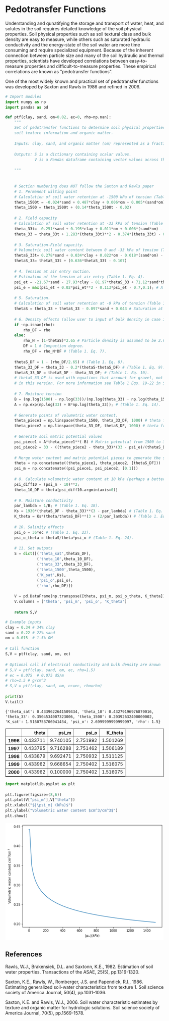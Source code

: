 # Pedotransfer Functions

Understanding and qunatifying the storage and transport of water, heat, and solutes in the soil requires detailed knowledge of the soil physical properties. Soil physical properties such as soil textural class and bulk density are easy to measure, while others such as saturated hydraulic conductivity and the energy-state of the soil water are more time consuming and require specialized equipment. Because of the inherent connection between particle size and many of the soil hydraulic and thermal properties, scientists have developed correlations between easy-to-measure properties and difficult-to-measure properties. These empirical correlations are known as "pedotransfer functions".

One of the most widely known and practical set of pedotransfer functions was developed by Saxton and Rawls in 1986 and refined in 2006.



```python
# Import modules
import numpy as np
import pandas as pd

```


```python
def ptf(clay, sand, om=0.02, ec=0, rho=np.nan):
    """ 
    Set of pedotransfer functions to determine soil physical properties from 
    soil texture information and organic matter.

    Inputs: clay, sand, and organic matter (om) represented as a fraction. Values range between 0 and 1.

    Outputs: S is a dictionary containing scalar values.
             V is a Pandas dataframe containing vector values across the range from 1500 to 0 kPa.

    """ 


    # Section numbering does NOT follow the Saxton and Rawls paper
    # 1. Permanent wilting point
    # Calculation of soil water retention at -1500 kPa of tension (Table 1. Eq. 1)
    theta_1500t = -0.024*sand + 0.487*clay + 0.006*om + 0.005*(sand*om) - 0.013*(clay*om) + 0.068*(sand*clay) + 0.031 
    theta_1500 = theta_1500t + (0.14*theta_1500t - 0.02)

    # 2. Field capacity
    # Calculation of soil water retention at -33 kPa of tension (Table 1. Eq. 2)
    theta_33t= -0.251*sand + 0.195*clay + 0.011*om + 0.006*(sand*om) - 0.027*(clay*om) + 0.452*(sand*clay) + 0.299
    theta_33 = theta_33t + 1.283*(theta_33t)**2 - 0.374*(theta_33t) - 0.015

    # 3. Saturation-Field capacity.
    # Volumetric soil water content between 0 and -33 kPa of tension (Table 1. Eq. 3). 
    thetaS_33t= 0.278*sand + 0.034*clay + 0.022*om - 0.018*(sand*om) - 0.027*(clay*om) - 0.584*(sand*clay) + 0.078
    thetaS_33= thetaS_33t + (0.636*thetaS_33t - 0.107)

    # 4. Tension at air entry suction.
    # Estimation of the tension at air entry (Table 1. Eq. 4).
    psi_et = -21.67*sand - 27.93*clay - 81.97*thetaS_33 + 71.12*sand*thetaS_33 + 8.29*clay*thetaS_33 + 14.05*sand*clay + 27.16
    psi_e = max(psi_et + 0.02*psi_et**2 - 0.113*psi_et - 0.7,0.1); # A minimum air-entry suction of 1 kPa was assumed to avoid negative values in sandy soils. 

    # 5. Saturation.
    # Calculation of soil water retention at -0 kPa of tension (Table 1. Eq. 5)
    thetaS = theta_33 + thetaS_33 - 0.097*sand + 0.043 # Saturation at normal density

    # 6. Density effects (allow user to input of bulk density in case is known)
    if ~np.isnan(rho):
        rho_DF = rho
    else:
        rho_N = (1-thetaS)*2.65 # Particle density is assumed to be 2.65 g cm^-3. (Table 1. Eq. 6)
        DF = 1 # Compaction degree.
        rho_DF = rho_N*DF # (Table 1. Eq. 7).

    thetaS_DF = 1 - (rho_DF/2.65) # (Table 1. Eq. 8).
    theta_33_DF = theta_33 - 0.2*(thetaS-thetaS_DF) # (Table 1. Eq. 9).
    thetaS_33_DF = thetaS_DF - theta_33_DF; # (Table 1. Eq. 10).
    # thetaS_33_DF is used with equations that account for gravel, not present
    # in this version. For more information see Table 1 Eqs. 19-22 in Saxton and Rawls, 2006.

    # 7. Moisture tension
    B = (np.log(1500) - np.log(33))/(np.log(theta_33) - np.log(theta_1500)) # (Table 1. Eq. 15).
    A = np.exp(np.log(33) + B*np.log(theta_33)); # (Table 1. Eq. 14).

    # Generate points of volumetric water content.
    theta_piece1 = np.linspace(theta_1500, theta_33_DF, 1000) # theta from theta_1500 to theta_33
    theta_piece2 = np.linspace(theta_33_DF, thetaS_DF, 1000) # theta from theta_33 to theta_0

    # Generate soil matric potential values
    psi_piece1 = A*theta_piece1**(-B) # Matric potential from 1500 to 33 kPa (Table 1. Eq. 11). 
    psi_piece2 = 33 - ((theta_piece2 - theta_33)*(33 - psi_e)/(thetaS_DF - theta_33)) # Matric potential from 33 kPa to air-entry suction (Table 1. Eq. 12).

    # Merge water content and matric potential pieces to generate the soil water retention curve
    theta = np.concatenate((theta_piece1, theta_piece2, [thetaS_DF]))
    psi_m = np.concatenate((psi_piece1, psi_piece2, [0.1]))

    # 8. Calculate volumetric water content at 10 kPa (perhaps a better definition of field capacity)
    psi_diff10 = (psi_m - 10)**2;
    theta_10_DF = theta[psi_diff10.argmin(axis=0)]

    # 9. Moisture conductivity
    par_lambda = 1/B; # (Table 1. Eq. 18).
    Ks = 1930*(thetaS_DF - theta_33)**(3 - par_lambda) # (Table 1. Eq. 16) in [mm/h].
    K_theta = Ks*(theta/thetaS_DF)**(3 + (2/par_lambda)) # (Table 1. Eq. 17).

    # 10. Salinity effects
    psi_o = 36*ec # (Table 1. Eq. 23).
    psi_o_theta = thetaS/theta*psi_o # (Table 1. Eq. 24).

    # 11. Set outputs
    S = dict([('theta_sat',thetaS_DF), 
              ('theta_10',theta_10_DF), 
              ('theta_33',theta_33_DF), 
              ('theta_1500',theta_1500), 
              ('K_sat',Ks), 
              ('psi_o',psi_o), 
              ('rho',rho_DF)])

    V = pd.DataFrame(np.transpose([theta, psi_m, psi_o_theta, K_theta]))
    V.columns = ['theta', 'psi_m', 'psi_o', 'K_theta']

    return S,V 


```


```python
# Example inputs
clay = 0.34 # 34% clay
sand = 0.22 # 22% sand
om = 0.015  # 1.5% OM

# Call function
S,V = ptf(clay, sand, om, ec)

# Optional call if electrical conductivity and bulk density are known
# S,V = ptf(clay, sand, om, ec, rho=1.5)
# ec = 0.075  # 0.075 dS/m
# rho=1.5 # g/cm^3
# S,V = ptf(clay, sand, om, ec=ec, rho=rho)

print(S)
V.tail()
```

    {'theta_sat': 0.4339622641509434, 'theta_10': 0.43279196976870016, 'theta_33': 0.3504534007323006, 'theta_1500': 0.20392632400000002, 'K_sat': 1.5160753706941434, 'psi_o': 2.6999999999999997, 'rho': 1.5}





<div>
<style scoped>
    .dataframe tbody tr th:only-of-type {
        vertical-align: middle;
    }

    .dataframe tbody tr th {
        vertical-align: top;
    }

    .dataframe thead th {
        text-align: right;
    }
</style>
<table border="1" class="dataframe">
  <thead>
    <tr style="text-align: right;">
      <th></th>
      <th>theta</th>
      <th>psi_m</th>
      <th>psi_o</th>
      <th>K_theta</th>
    </tr>
  </thead>
  <tbody>
    <tr>
      <th>1996</th>
      <td>0.433711</td>
      <td>9.740105</td>
      <td>2.751992</td>
      <td>1.501269</td>
    </tr>
    <tr>
      <th>1997</th>
      <td>0.433795</td>
      <td>9.716288</td>
      <td>2.751462</td>
      <td>1.506189</td>
    </tr>
    <tr>
      <th>1998</th>
      <td>0.433879</td>
      <td>9.692471</td>
      <td>2.750932</td>
      <td>1.511125</td>
    </tr>
    <tr>
      <th>1999</th>
      <td>0.433962</td>
      <td>9.668654</td>
      <td>2.750402</td>
      <td>1.516075</td>
    </tr>
    <tr>
      <th>2000</th>
      <td>0.433962</td>
      <td>0.100000</td>
      <td>2.750402</td>
      <td>1.516075</td>
    </tr>
  </tbody>
</table>
</div>




```python
import matplotlib.pyplot as plt

plt.figure(figsize=(8,6))
plt.plot(V["psi_m"],V["theta"])
plt.xlabel("$|\psi_m| (kPa)$")
plt.ylabel("Volumetric water content $cm^3/cm^3$")
plt.show()
```


![png](pedotransfer_saxton_rawls_files/pedotransfer_saxton_rawls_4_0.png)


## References

Rawls, W.J., Brakensiek, D.L. and Saxtonn, K.E., 1982. Estimation of soil water properties. Transactions of the ASAE, 25(5), pp.1316-1320.
           
Saxton, K.E., Rawls, W., Romberger, J.S. and Papendick, R.I., 1986. Estimating generalized soil-water characteristics from texture 1. Soil science society of America Journal, 50(4), pp.1031-1036.

Saxton, K.E. and Rawls, W.J., 2006. Soil water characteristic estimates by texture and organic matter for hydrologic solutions. Soil science society of America Journal, 70(5), pp.1569-1578.
